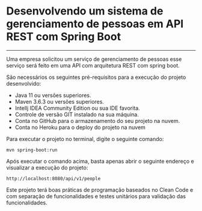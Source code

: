 <h1> Desenvolvendo um sistema de gerenciamento de pessoas em API REST com Spring Boot</h1><hr>

Uma empresa solicitou um serviço de gerenciamento de pessoas
esse serviço será feito em uma API com arquitetura REST com spring boot.

São necessários os seguintes pré-requisitos para a execução do projeto desenvolvido:

- Java 11 ou versões superiores.
- Maven 3.6.3 ou versões superiores.
- Intellj IDEA Community Edition ou sua IDE favorita.
- Controle de versão GIT instalado na sua máquina.
- Conta no GitHub para o armazenamento do seu projeto na nuvem.
- Conta no Heroku para o deploy do projeto na nuvem

Para executar o projeto no terminal, digite o seguinte comando:

    mvn spring-boot:run

Após executar o comando acima, basta apenas abrir o seguinte endereço e visualizar a execução do projeto:

    http://localhost:8080/api/v1/people

Este projeto terá boas práticas de programação baseados no Clean Code e com separação de funcionalidades
e testes unitários para validação das funcionalidades.